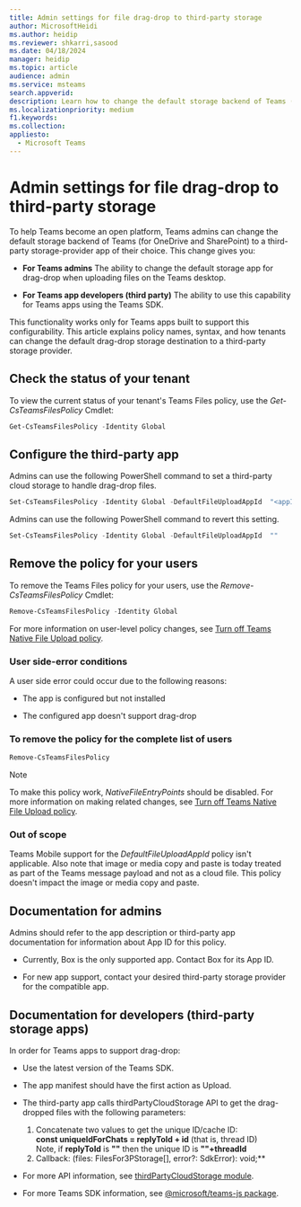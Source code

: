 ```yaml
---
title: Admin settings for file drag-drop to third-party storage 
author: MicrosoftHeidi
ms.author: heidip
ms.reviewer: shkarri,sasood
ms.date: 04/18/2024
manager: heidip
ms.topic: article
audience: admin
ms.service: msteams
search.appverid: 
description: Learn how to change the default storage backend of Teams (for OneDrive and SharePoint).
ms.localizationpriority: medium
f1.keywords: 
ms.collection:
appliesto: 
  - Microsoft Teams
---
```


# Admin settings for file drag-drop to third-party storage

To help Teams become an open platform, Teams admins can change the default storage backend of Teams (for OneDrive and SharePoint) to a third-party storage-provider app of their choice. This change gives you:

- **For Teams admins** The ability to change the default storage app for drag-drop when uploading files on the Teams desktop.

- **For Teams app developers (third party)** The ability to use this capability for Teams apps using the Teams SDK.

This functionality works only for Teams apps built to support this configurability. This article explains policy names, syntax, and how tenants can change the default drag-drop storage destination to a third-party storage provider.

## Check the status of your tenant
To view the current status of your tenant's Teams Files policy, use the *Get-CsTeamsFilesPolicy* Cmdlet:

```powershell
Get-CsTeamsFilesPolicy -Identity Global
```

## Configure the third-party app
Admins can use the following PowerShell command to set a third-party cloud storage to handle drag-drop files.

```powershell
Set-CsTeamsFilesPolicy -Identity Global -DefaultFileUploadAppId  "<appId>"
```

Admins can use the following PowerShell command to revert this setting.

```powershell
Set-CsTeamsFilesPolicy -Identity Global -DefaultFileUploadAppId  ""
```

## Remove the policy for your users
 To remove the Teams Files policy for your users, use the *Remove-CsTeamsFilesPolicy* Cmdlet:

```powershell
Remove-CsTeamsFilesPolicy -Identity Global
```

For more information on user-level policy changes, see [Turn off Teams Native File Upload policy](/microsoftteams/turn-off-teams-native-file-upload-policy).

### User side-error conditions
A user side error could occur due to the following reasons:
- The app is configured but not installed

- The configured app doesn't support drag-drop

### To remove the policy for the complete list of users

```powershell
Remove-CsTeamsFilesPolicy
```

> [!NOTE]
> To make this policy work, *NativeFileEntryPoints* should be disabled. For more information on making related changes, see [Turn off Teams Native File Upload policy](/microsoftteams/turn-off-teams-native-file-upload-policy).

### Out of scope
Teams Mobile support for the *DefaultFileUploadAppId* policy isn't applicable. Also note that image or media copy and paste is today treated as part of the Teams message payload and not as a cloud file. This policy doesn't impact the image or media copy and paste.

## Documentation for admins
Admins should refer to the app description or third-party app documentation for information about App ID for this policy.

- Currently, Box is the only supported app. Contact Box for its App ID.

- For new app support, contact your desired third-party storage provider for the compatible app.

## Documentation for developers (third-party storage apps)
In order for Teams apps to support drag-drop:
- Use the latest version of the Teams SDK.
- The app manifest should have the first action as Upload.
- The third-party app calls thirdPartyCloudStorage API to get the drag-dropped files with the following parameters:
  1. Concatenate two values to get the unique ID/cache ID:<br>**const uniqueIdForChats = replyToId + id** (that is, thread ID)<br>Note, if **replyToId** is **""** then the unique ID is **""+threadId**
  2. Callback: (files: FilesFor3PStorage[], error?: SdkError): void;**

- For more API information, see [thirdPartyCloudStorage module](/javascript/api/@microsoft/teams-js/thirdpartycloudstorage).
- For more Teams SDK information, see [@microsoft/teams-js package](/javascript/api/@microsoft/teams-js).
